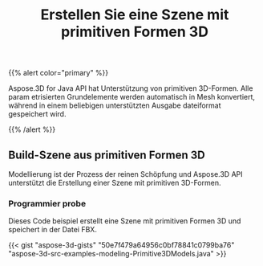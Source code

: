 ﻿---
title: Erstellen Sie eine Szene mit primitiven Formen 3D
type: docs
weight: 20
url: /de/java/create-scene-with-primitive-3d-shapes/
description: Aspose.3D for Java API hat Unterstützung von primitiven 3D-Formen. Alle param etrisierten Grundelemente werden automatisch in Mesh konvertiert, während in einem beliebigen unterstützten Ausgabe dateiformat gespeichert wird.
---
{{% alert color="primary" %}} 

Aspose.3D for Java API hat Unterstützung von primitiven 3D-Formen. Alle param etrisierten Grundelemente werden automatisch in Mesh konvertiert, während in einem beliebigen unterstützten Ausgabe dateiformat gespeichert wird.

{{% /alert %}} 
## **Build-Szene aus primitiven Formen 3D**
Modellierung ist der Prozess der reinen Schöpfung und Aspose.3D API unterstützt die Erstellung einer Szene mit primitiven 3D-Formen.
### **Programmier probe**
Dieses Code beispiel erstellt eine Szene mit primitiven Formen 3D und speichert in der Datei FBX.

{{< gist "aspose-3d-gists" "50e7f479a64956c0bf78841c0799ba76" "aspose-3d-src-examples-modeling-Primitive3DModels.java" >}}
